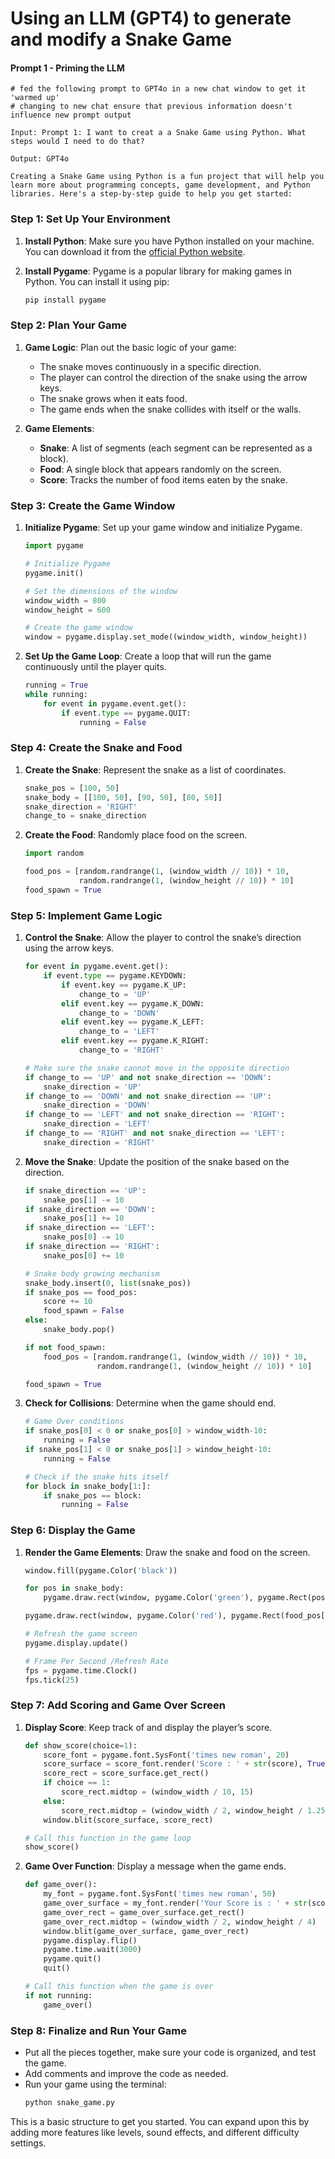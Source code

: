 # Using an LLM (GPT4) to generate and modify  a Snake Game 

#### Prompt 1 - Priming the LLM

    # fed the following prompt to GPT4o in a new chat window to get it 'warmed up'
    # changing to new chat ensure that previous information doesn't influence new prompt output

    Input: Prompt 1: I want to creat a a Snake Game using Python. What steps would I need to do that?

    Output: GPT4o

    Creating a Snake Game using Python is a fun project that will help you learn more about programming concepts, game development, and Python libraries. Here's a step-by-step guide to help you get started:

### Step 1: Set Up Your Environment
1. **Install Python**: Make sure you have Python installed on your machine. You can download it from the [official Python website](https://www.python.org/downloads/).

2. **Install Pygame**: Pygame is a popular library for making games in Python. You can install it using pip:
   ```bash
   pip install pygame
   ```

### Step 2: Plan Your Game
1. **Game Logic**: Plan out the basic logic of your game:
   - The snake moves continuously in a specific direction.
   - The player can control the direction of the snake using the arrow keys.
   - The snake grows when it eats food.
   - The game ends when the snake collides with itself or the walls.

2. **Game Elements**:
   - **Snake**: A list of segments (each segment can be represented as a block).
   - **Food**: A single block that appears randomly on the screen.
   - **Score**: Tracks the number of food items eaten by the snake.

### Step 3: Create the Game Window
1. **Initialize Pygame**: Set up your game window and initialize Pygame.
   ```python
   import pygame

   # Initialize Pygame
   pygame.init()

   # Set the dimensions of the window
   window_width = 800
   window_height = 600

   # Create the game window
   window = pygame.display.set_mode((window_width, window_height))
   ```

2. **Set Up the Game Loop**: Create a loop that will run the game continuously until the player quits.
   ```python
   running = True
   while running:
       for event in pygame.event.get():
           if event.type == pygame.QUIT:
               running = False
   ```

### Step 4: Create the Snake and Food
1. **Create the Snake**: Represent the snake as a list of coordinates.
   ```python
   snake_pos = [100, 50]
   snake_body = [[100, 50], [90, 50], [80, 50]]
   snake_direction = 'RIGHT'
   change_to = snake_direction
   ```

2. **Create the Food**: Randomly place food on the screen.
   ```python
   import random

   food_pos = [random.randrange(1, (window_width // 10)) * 10,
               random.randrange(1, (window_height // 10)) * 10]
   food_spawn = True
   ```

### Step 5: Implement Game Logic
1. **Control the Snake**: Allow the player to control the snake’s direction using the arrow keys.
   ```python
   for event in pygame.event.get():
       if event.type == pygame.KEYDOWN:
           if event.key == pygame.K_UP:
               change_to = 'UP'
           elif event.key == pygame.K_DOWN:
               change_to = 'DOWN'
           elif event.key == pygame.K_LEFT:
               change_to = 'LEFT'
           elif event.key == pygame.K_RIGHT:
               change_to = 'RIGHT'

   # Make sure the snake cannot move in the opposite direction
   if change_to == 'UP' and not snake_direction == 'DOWN':
       snake_direction = 'UP'
   if change_to == 'DOWN' and not snake_direction == 'UP':
       snake_direction = 'DOWN'
   if change_to == 'LEFT' and not snake_direction == 'RIGHT':
       snake_direction = 'LEFT'
   if change_to == 'RIGHT' and not snake_direction == 'LEFT':
       snake_direction = 'RIGHT'
   ```

2. **Move the Snake**: Update the position of the snake based on the direction.
   ```python
   if snake_direction == 'UP':
       snake_pos[1] -= 10
   if snake_direction == 'DOWN':
       snake_pos[1] += 10
   if snake_direction == 'LEFT':
       snake_pos[0] -= 10
   if snake_direction == 'RIGHT':
       snake_pos[0] += 10

   # Snake body growing mechanism
   snake_body.insert(0, list(snake_pos))
   if snake_pos == food_pos:
       score += 10
       food_spawn = False
   else:
       snake_body.pop()

   if not food_spawn:
       food_pos = [random.randrange(1, (window_width // 10)) * 10,
                   random.randrange(1, (window_height // 10)) * 10]

   food_spawn = True
   ```

3. **Check for Collisions**: Determine when the game should end.
   ```python
   # Game Over conditions
   if snake_pos[0] < 0 or snake_pos[0] > window_width-10:
       running = False
   if snake_pos[1] < 0 or snake_pos[1] > window_height-10:
       running = False

   # Check if the snake hits itself
   for block in snake_body[1:]:
       if snake_pos == block:
           running = False
   ```

### Step 6: Display the Game
1. **Render the Game Elements**: Draw the snake and food on the screen.
   ```python
   window.fill(pygame.Color('black'))

   for pos in snake_body:
       pygame.draw.rect(window, pygame.Color('green'), pygame.Rect(pos[0], pos[1], 10, 10))

   pygame.draw.rect(window, pygame.Color('red'), pygame.Rect(food_pos[0], food_pos[1], 10, 10))

   # Refresh the game screen
   pygame.display.update()

   # Frame Per Second /Refresh Rate
   fps = pygame.time.Clock()
   fps.tick(25)
   ```

### Step 7: Add Scoring and Game Over Screen
1. **Display Score**: Keep track of and display the player’s score.
   ```python
   def show_score(choice=1):
       score_font = pygame.font.SysFont('times new roman', 20)
       score_surface = score_font.render('Score : ' + str(score), True, pygame.Color('white'))
       score_rect = score_surface.get_rect()
       if choice == 1:
           score_rect.midtop = (window_width / 10, 15)
       else:
           score_rect.midtop = (window_width / 2, window_height / 1.25)
       window.blit(score_surface, score_rect)

   # Call this function in the game loop
   show_score()
   ```

2. **Game Over Function**: Display a message when the game ends.
   ```python
   def game_over():
       my_font = pygame.font.SysFont('times new roman', 50)
       game_over_surface = my_font.render('Your Score is : ' + str(score), True, pygame.Color('red'))
       game_over_rect = game_over_surface.get_rect()
       game_over_rect.midtop = (window_width / 2, window_height / 4)
       window.blit(game_over_surface, game_over_rect)
       pygame.display.flip()
       pygame.time.wait(3000)
       pygame.quit()
       quit()

   # Call this function when the game is over
   if not running:
       game_over()
   ```

### Step 8: Finalize and Run Your Game
- Put all the pieces together, make sure your code is organized, and test the game.
- Add comments and improve the code as needed.
- Run your game using the terminal:
  ```bash
  python snake_game.py
  ```

This is a basic structure to get you started. You can expand upon this by adding more features like levels, sound effects, and different difficulty settings.

